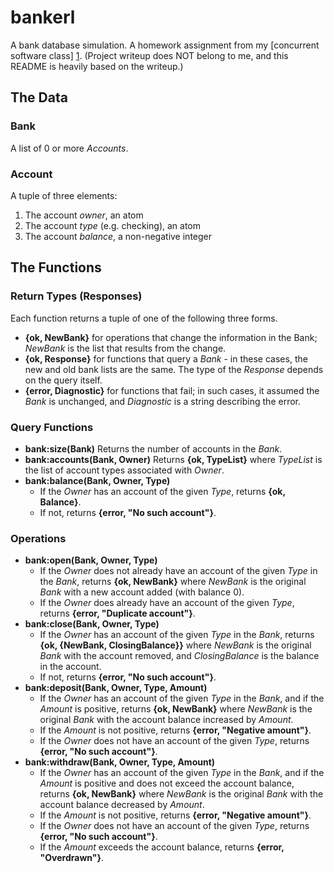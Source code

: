 bankerl
=======

A bank database simulation. A homework assignment from my [concurrent software class] [1]. (Project writeup does NOT belong to me, and this README is heavily based on the writeup.)

The Data
--------

### Bank

A list of 0 or more _Accounts_.

### Account

A tuple of three elements:

1. The account _owner_, an atom
2. The account _type_ (e.g. checking), an atom
3. The account _balance_, a non-negative integer

The Functions
-------------

### Return Types (Responses)

Each function returns a tuple of one of the following three forms.

* __{ok, NewBank}__ for operations that change the information in the Bank; _NewBank_ is the list that results from the change.
* __{ok, Response}__ for functions that query a _Bank_ - in these cases, the new and old bank lists are the same. The type of the _Response_ depends on the query itself.
* __{error, Diagnostic}__ for functions that fail; in such cases, it assumed the _Bank_ is unchanged, and _Diagnostic_ is a string describing the error.

### Query Functions

* __bank:size(Bank)__
	Returns the number of accounts in the _Bank_.
* __bank:accounts(Bank, Owner)__
	Returns __{ok, TypeList}__ where _TypeList_ is the list of account types associated with _Owner_.
* __bank:balance(Bank, Owner, Type)__
	* If the _Owner_ has an account of the given _Type_, returns __{ok, Balance}__.
	* If not, returns __{error, "No such account"}__.
### Operations

* __bank:open(Bank, Owner, Type)__
	* If the _Owner_ does not already have an account of the given _Type_ in the _Bank_, returns __{ok, NewBank}__ where _NewBank_ is the original _Bank_ with a new account added (with balance 0).
	* If the _Owner_ does already have an account of the given _Type_, returns __{error, "Duplicate account"}__.
* __bank:close(Bank, Owner, Type)__
	* If the _Owner_ has an account of the given _Type_ in the _Bank_, returns __{ok, {NewBank, ClosingBalance}}__ where _NewBank_ is the original _Bank_ with the account removed, and _ClosingBalance_ is the balance in the account.
	* If not, returns __{error, "No such account"}__.
* __bank:deposit(Bank, Owner, Type, Amount)__
	* If the _Owner_ has an account of the given _Type_ in the _Bank_, and if the _Amount_ is positive, returns __{ok, NewBank}__ where _NewBank_ is the original _Bank_ with the account balance increased by _Amount_.
	* If the _Amount_ is not positive, returns __{error, "Negative amount"}__.
	* If the _Owner_ does not have an account of the given _Type_, returns __{error, "No such account"}__.
* __bank:withdraw(Bank, Owner, Type, Amount)__
	* If the _Owner_ has an account of the given _Type_ in the _Bank_, and if the _Amount_ is positive and does not exceed the account balance, returns __{ok, NewBank}__ where _NewBank_ is the original _Bank_ with the account balance decreased by _Amount_.
	* If the _Amount_ is not positive, returns __{error, "Negative amount"}__.
	* If the _Owner_ does not have an account of the given _Type_, returns __{error, "No such account"}__.
	* If the _Amount_ exceeds the account balance, returns __{error, "Overdrawn"}__.



[1]: http://www.se.rit.edu/~se441/spring_2013/Assignments/ErlangSequential3.html
